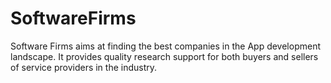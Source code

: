 # SoftwareFirms
Software Firms aims at finding the best companies in the App development landscape. It provides quality research support for both buyers and sellers of service providers in the industry.
